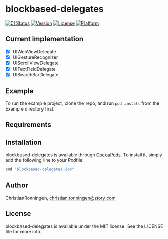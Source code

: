 # blockbased-delegates

[![CI Status](http://img.shields.io/travis/ChristianRonningen/blockbased-delegates.svg?style=flat)](https://travis-ci.org/ChristianRonningen/blockbased-delegates)
[![Version](https://img.shields.io/cocoapods/v/blockbased-delegates.svg?style=flat)](http://cocoapods.org/pods/blockbased-delegates)
[![License](https://img.shields.io/cocoapods/l/blockbased-delegates.svg?style=flat)](http://cocoapods.org/pods/blockbased-delegates)
[![Platform](https://img.shields.io/cocoapods/p/blockbased-delegates.svg?style=flat)](http://cocoapods.org/pods/blockbased-delegates)

## Current implementation
- [x] UIWebViewDelegate
- [x] UIGestureRecognizer
- [x] UIScrollViewDelegate
- [x] UITextFieldDelegate
- [x] UISearchBarDelegate

## Example

To run the example project, clone the repo, and run `pod install` from the Example directory first.

## Requirements

## Installation

blockbased-delegates is available through [CocoaPods](http://cocoapods.org). To install
it, simply add the following line to your Podfile:

```ruby
pod "blockbased-delegates-ios"
```

## Author

ChristianRonningen, christian.ronningen@ztory.com

## License

blockbased-delegates is available under the MIT license. See the LICENSE file for more info.
